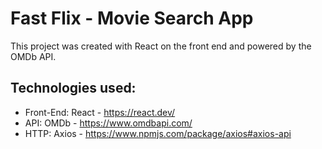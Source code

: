 # Fast Flix - Movie Search App

This project was created with React on the front end and powered by the OMDb API.

## Technologies used:

* Front-End: React - https://react.dev/
* API: OMDb - https://www.omdbapi.com/
* HTTP: Axios - https://www.npmjs.com/package/axios#axios-api
